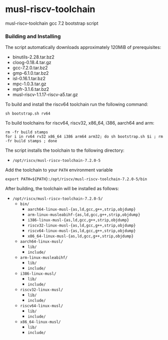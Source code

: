 # musl-riscv-toolchain

musl-riscv-toolchain gcc 7.2 bootstrap script

### Building and Installing

The script automatically downloads approximately 120MiB of prerequisites:

- binutils-2.28.tar.bz2
- cloog-0.18.4.tar.gz
- gcc-7.2.0.tar.bz2
- gmp-6.1.0.tar.bz2
- isl-0.16.1.tar.bz2
- mpc-1.0.3.tar.gz
- mpfr-3.1.6.tar.bz2
- musl-riscv-1.1.17-riscv-a5.tar.gz

To build and install the riscv64 toolchain run the following command:

```
sh bootstrap.sh rv64
```

To build toolchains for riscv64, riscv32, x86_64, i386, aarch64 and arm:

```
rm -fr build stamps
for i in rv64 rv32 x86_64 i386 arm64 arm32; do sh bootstrap.sh $i ; rm -fr build stamps ; done
```

The script installs the toolchain to the following directory:

- `/opt/riscv/musl-riscv-toolchain-7.2.0-5`

Add the toolchain to your `PATH` environment variable

```
export PATH=${PATH}:/opt/riscv/musl-riscv-toolchain-7.2.0-5/bin
```

After building, the toolchain will be installed as follows:

- `/opt/riscv/musl-riscv-toolchain-7.2.0-5/`
  - `bin/`
    - `aarch64-linux-musl-{as,ld,gcc,g++,strip,objdump}`
    - `arm-linux-musleabihf-{as,ld,gcc,g++,strip,objdump}`
    - `i386-linux-musl-{as,ld,gcc,g++,strip,objdump}`
    - `riscv32-linux-musl-{as,ld,gcc,g++,strip,objdump}`
    - `riscv64-linux-musl-{as,ld,gcc,g++,strip,objdump}`
    - `x86_64-linux-musl-{as,ld,gcc,g++,strip,objdump}`
  - `aarch64-linux-musl/`
    - `lib/`
    - `include/`
  - `arm-linux-musleabihf/`
    - `lib/`
    - `include/`
  - `i386-linux-musl/`
    - `lib/`
    - `include/`
  - `riscv32-linux-musl/`
    - `lib/`
    - `include/`
  - `riscv64-linux-musl/`
    - `lib/`
    - `include/`
  - `x86_64-linux-musl/`
    - `lib/`
    - `include/`

